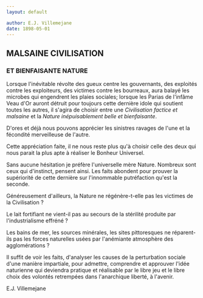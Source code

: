 ```yaml
---
layout: default

author: E.J. Villemejane
date: 1898-05-01
---
```


## MALSAINE CIVILISATION
### ET BIENFAISANTE NATURE

Lorsque l'inévitable révolte des gueux centre les gouvernants, des exploités contre les exploiteurs, des victimes 
contre les bourreaux, aura balayé les microbes qui engendrent les plaies sociales; lorsque les Parias de l'infâme 
Veau d'Or auront détruit pour toujours cette dernière idole qui soutient toutes les autres, il s'agira de choisir 
entre une *Civilisation factice et malsaine* et la *Nature inépuisablement belle et bienfaisante*.

D'ores et déjà nous pouvons apprécier les sinistres ravages de l'une et la fécondité merveilleuse de l'autre.

Cette appréciation faite, il ne nous reste plus qu'à choisir celle des deux qui nous parait la plus apte à 
réaliser le Bonheur Universel.

Sans aucune hésitation je préfère l'universelle mère Nature. Nombreux sont ceux qui d'instinct, pensent ainsi. 
Les faits abondent pour prouver la supériorité de cette dernière sur l'innommable putréfaction qu'est la seconde.

Généreusement d'ailleurs, la Nature ne régénère-t-elle pas les victimes de la Civilisation ?

Le lait fortifiant ne vient-il pas au secours de la stérilité produite par l'industrialisme effréné ?

Les bains de mer, les sources minérales, les sites pittoresques ne réparent-ils pas les forces naturelles usées par 
l'anémiante atmosphère des agglomérations ?

Il suffit de voir les faits, d'analyser les causes de la perturbation sociale d'une manière impartiale, pour 
admettre, comprendre et approuver l'idée naturienne qui deviendra pratique et réalisable par le libre jeu et le 
libre choix des volontés retrempées dans l'anarchique liberté, à l'avenir.

E.J. Villemejane